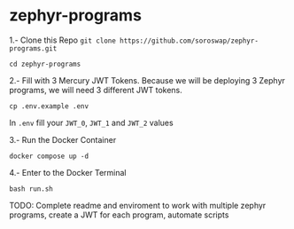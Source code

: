 # zephyr-programs

1.- Clone this Repo
`git clone https://github.com/soroswap/zephyr-programs.git`

`cd zephyr-programs`

2.- Fill with 3 Mercury JWT Tokens.
Because we will be deploying 3 Zephyr programs, we will need 3 different JWT tokens.

`cp .env.example .env`

In `.env` fill your `JWT_0`, `JWT_1` and `JWT_2` values

3.- Run the Docker Container

`docker compose up -d`

4.- Enter to the Docker Terminal

`bash run.sh`

TODO: Complete readme and enviroment to work with multiple zephyr programs, create a JWT for each program, automate scripts 